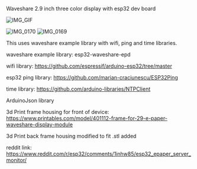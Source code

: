 Waveshare 2.9 inch three color display with esp32 dev board

![IMG_GIF](https://media2.giphy.com/media/v1.Y2lkPTc5MGI3NjExN25ndTh1M210cDQ2YmoyZ2JxMHhvaDhuY2ZwdWhrMG5laWUxbDhndCZlcD12MV9pbnRlcm5hbF9naWZfYnlfaWQmY3Q9Zw/PhyvYUAnRazYXIRS7p/giphy.gif)

![IMG_0170](https://github.com/user-attachments/assets/b26c5a05-40ca-4e22-ae49-3e4b6dbc1e4b)
![IMG_0169](https://github.com/user-attachments/assets/90856e2f-6d15-4176-890a-cc58fb3aa808)

This uses waveshare example library with wifi, ping and time libraries.

waveshare example library: esp32-waveshare-epd

wifi library: https://github.com/espressif/arduino-esp32/tree/master

esp32 ping library: https://github.com/marian-craciunescu/ESP32Ping

time library: https://github.com/arduino-libraries/NTPClient

ArduinoJson library 

3d Print frame housing for front of device: https://www.printables.com/model/401112-frame-for-29-e-paper-waveshare-display-module

3d Print back frame housing modified to fit .stl added

reddit link: https://www.reddit.com/r/esp32/comments/1inhw85/esp32_epaper_server_monitor/
